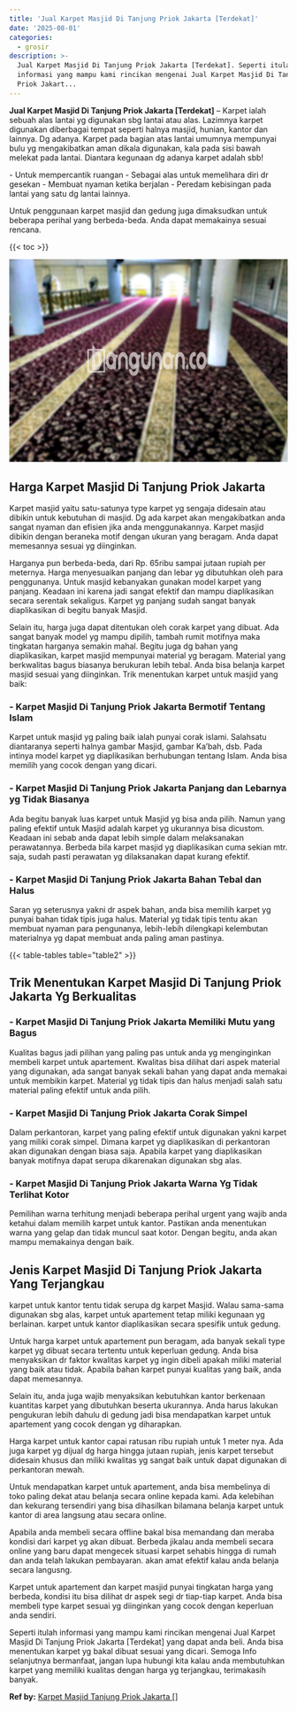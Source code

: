 ```yaml
---
title: 'Jual Karpet Masjid Di Tanjung Priok Jakarta [Terdekat]'
date: '2025-08-01'
categories:
  - grosir
description: >-
  Jual Karpet Masjid Di Tanjung Priok Jakarta [Terdekat]. Seperti itulah
  informasi yang mampu kami rincikan mengenai Jual Karpet Masjid Di Tanjung
  Priok Jakart...
---
```


**Jual Karpet Masjid Di Tanjung Priok Jakarta \[Terdekat\]** – Karpet ialah sebuah alas lantai yg digunakan sbg lantai atau alas. Lazimnya karpet digunakan diberbagai tempat seperti halnya masjid, hunian, kantor dan lainnya. Dg adanya. Karpet pada bagian atas lantai umumnya mempunyai bulu yg mengakibatkan aman dikala digunakan, kala pada sisi bawah melekat pada lantai. Diantara kegunaan dg adanya karpet adalah sbb!

\- Untuk mempercantik ruangan - Sebagai alas untuk memelihara diri dr gesekan - Membuat nyaman ketika berjalan - Peredam kebisingan pada lantai yang satu dg lantai lainnya.

Untuk penggunaan karpet masjid dan gedung juga dimaksudkan untuk beberapa perihal yang berbeda-beda. Anda dapat memakainya sesuai rencana.

{{< toc >}}

![Jual Karpet Masjid Di Tanjung Priok Jakarta [Terdekat]](/images/grosir-karpet-murah-79.png)

## Harga Karpet Masjid Di Tanjung Priok Jakarta

Karpet masjid yaitu satu-satunya type karpet yg sengaja didesain atau dibikin untuk kebutuhan di masjid. Dg ada karpet akan mengakibatkan anda sangat nyaman dan efisien jika anda menggunakannya. Karpet masjid dibikin dengan beraneka motif dengan ukuran yang beragam. Anda dapat memesannya sesuai yg diinginkan.

Harganya pun berbeda-beda, dari Rp. 65ribu sampai jutaan rupiah per meternya. Harga menyesuaikan panjang dan lebar yg dibutuhkan oleh para penggunanya. Untuk masjid kebanyakan gunakan model karpet yang panjang. Keadaan ini karena jadi sangat efektif dan mampu diaplikasikan secara serentak sekaligus. Karpet yg panjang sudah sangat banyak diaplikasikan di begitu banyak Masjid.

Selain itu, harga juga dapat ditentukan oleh corak karpet yang dibuat. Ada sangat banyak model yg mampu dipilih, tambah rumit motifnya maka tingkatan harganya semakin mahal. Begitu juga dg bahan yang diaplikasikan, karpet masjid mempunyai material yg beragam. Material yang berkwalitas bagus biasanya berukuran lebih tebal. Anda bisa belanja karpet masjid sesuai yang diinginkan. Trik menentukan karpet untuk masjid yang baik:

### \- Karpet Masjid Di Tanjung Priok Jakarta Bermotif Tentang Islam

Karpet untuk masjid yg paling baik ialah punyai corak islami. Salahsatu diantaranya seperti halnya gambar Masjid, gambar Ka’bah, dsb. Pada intinya model karpet yg diaplikasikan berhubungan tentang Islam. Anda bisa memilih yang cocok dengan yang dicari.

### \- Karpet Masjid Di Tanjung Priok Jakarta Panjang dan Lebarnya yg Tidak Biasanya

Ada begitu banyak luas karpet untuk Masjid yg bisa anda pilih. Namun yang paling efektif untuk Masjid adalah karpet yg ukurannya bisa dicustom. Keadaan ini sebab anda dapat lebih simple dalam melaksanakan perawatannya. Berbeda bila karpet masjid yg diaplikasikan cuma sekian mtr. saja, sudah pasti perawatan yg dilaksanakan dapat kurang efektif.

### \- Karpet Masjid Di Tanjung Priok Jakarta Bahan Tebal dan Halus

Saran yg seterusnya yakni dr aspek bahan, anda bisa memilih karpet yg punyai bahan tidak tipis juga halus. Material yg tidak tipis tentu akan membuat nyaman para pengunanya, lebih-lebih dilengkapi kelembutan materialnya yg dapat membuat anda paling aman pastinya.

{{< table-tables table="table2" >}}

## Trik Menentukan Karpet Masjid Di Tanjung Priok Jakarta Yg Berkualitas

### \- Karpet Masjid Di Tanjung Priok Jakarta Memiliki Mutu yang Bagus

Kualitas bagus jadi pilihan yang paling pas untuk anda yg menginginkan membeli karpet untuk apartement. Kwalitas bisa dilihat dari aspek material yang digunakan, ada sangat banyak sekali bahan yang dapat anda memakai untuk membikin karpet. Material yg tidak tipis dan halus menjadi salah satu material paling efektif untuk anda pilih.

### \- Karpet Masjid Di Tanjung Priok Jakarta Corak Simpel

Dalam perkantoran, karpet yang paling efektif untuk digunakan yakni karpet yang miliki corak simpel. Dimana karpet yg diaplikasikan di perkantoran akan digunakan dengan biasa saja. Apabila karpet yang diaplikasikan banyak motifnya dapat serupa dikarenakan digunakan sbg alas.

### \- Karpet Masjid Di Tanjung Priok Jakarta Warna Yg Tidak Terlihat Kotor

Pemilihan warna terhitung menjadi beberapa perihal urgent yang wajib anda ketahui dalam memilih karpet untuk kantor. Pastikan anda menentukan warna yang gelap dan tidak muncul saat kotor. Dengan begitu, anda akan mampu memakainya dengan baik.

## Jenis Karpet Masjid Di Tanjung Priok Jakarta Yang Terjangkau

karpet untuk kantor tentu tidak serupa dg karpet Masjid. Walau sama-sama digunakan sbg alas, karpet untuk apartement tetap miliki kegunaan yg berlainan. karpet untuk kantor diaplikasikan secara spesifik untuk gedung.

Untuk harga karpet untuk apartement pun beragam, ada banyak sekali type karpet yg dibuat secara tertentu untuk keperluan gedung. Anda bisa menyaksikan dr faktor kwalitas karpet yg ingin dibeli apakah miliki material yang baik atau tidak. Apabila bahan karpet punyai kualitas yang baik, anda dapat memesannya.

Selain itu, anda juga wajib menyaksikan kebutuhkan kantor berkenaan kuantitas karpet yang dibutuhkan beserta ukurannya. Anda harus lakukan pengukuran lebih dahulu di gedung jadi bisa mendapatkan karpet untuk apartement yang cocok dengan yg diharapkan.

Harga karpet untuk kantor capai ratusan ribu rupiah untuk 1 meter nya. Ada juga karpet yg dijual dg harga hingga jutaan rupiah, jenis karpet tersebut didesain khusus dan miliki kwalitas yg sangat baik untuk dapat digunakan di perkantoran mewah.

Untuk mendapatkan karpet untuk apartement, anda bisa membelinya di toko paling dekat atau belanja secara online kepada kami. Ada kelebihan dan kekurang tersendiri yang bisa dihasilkan bilamana belanja karpet untuk kantor di area langsung atau secara online.

Apabila anda membeli secara offline bakal bisa memandang dan meraba kondisi dari karpet yg akan dibuat. Berbeda jikalau anda membeli secara online yang baru dapat mengecek situasi karpet sehabis hingga di rumah dan anda telah lakukan pembayaran. akan amat efektif kalau anda belanja secara langusng.

Karpet untuk apartement dan karpet masjid punyai tingkatan harga yang berbeda, kondisi itu bisa dilihat dr aspek segi dr tiap-tiap karpet. Anda bisa membeli type karpet sesuai yg diinginkan yang cocok dengan keperluan anda sendiri.

Seperti itulah informasi yang mampu kami rincikan mengenai Jual Karpet Masjid Di Tanjung Priok Jakarta \[Terdekat\] yang dapat anda beli. Anda bisa menentukan karpet yg bakal dibuat sesuai yang dicari. Semoga Info selanjutnya bermanfaat, jangan lupa hubungi kita kalau anda membutuhkan karpet yang memiliki kualitas dengan harga yg terjangkau, terimakasih banyak.

**Ref by:**  [Karpet Masjid Tanjung Priok Jakarta []](https://id.wikipedia.org/wiki/Karpet)
